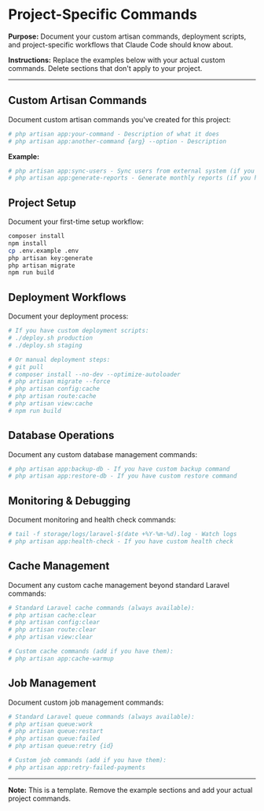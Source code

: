 # Project-Specific Commands

**Purpose:** Document your custom artisan commands, deployment scripts, and project-specific workflows that Claude Code should know about.

**Instructions:** Replace the examples below with your actual custom commands. Delete sections that don't apply to your project.

---

## Custom Artisan Commands

Document custom artisan commands you've created for this project:

```bash
# php artisan app:your-command - Description of what it does
# php artisan app:another-command {arg} --option - Description
```

**Example:**
```bash
# php artisan app:sync-users - Sync users from external system (if you have this)
# php artisan app:generate-reports - Generate monthly reports (if you have this)
```

## Project Setup

Document your first-time setup workflow:

```bash
composer install
npm install
cp .env.example .env
php artisan key:generate
php artisan migrate
npm run build
```

## Deployment Workflows

Document your deployment process:

```bash
# If you have custom deployment scripts:
# ./deploy.sh production
# ./deploy.sh staging

# Or manual deployment steps:
# git pull
# composer install --no-dev --optimize-autoloader
# php artisan migrate --force
# php artisan config:cache
# php artisan route:cache
# php artisan view:cache
# npm run build
```

## Database Operations

Document any custom database management commands:

```bash
# php artisan app:backup-db - If you have custom backup command
# php artisan app:restore-db - If you have custom restore command
```

## Monitoring & Debugging

Document monitoring and health check commands:

```bash
# tail -f storage/logs/laravel-$(date +%Y-%m-%d).log - Watch logs
# php artisan app:health-check - If you have custom health check
```

## Cache Management

Document any custom cache management beyond standard Laravel commands:

```bash
# Standard Laravel cache commands (always available):
# php artisan cache:clear
# php artisan config:clear
# php artisan route:clear
# php artisan view:clear

# Custom cache commands (add if you have them):
# php artisan app:cache-warmup
```

## Job Management

Document custom job management commands:

```bash
# Standard Laravel queue commands (always available):
# php artisan queue:work
# php artisan queue:restart
# php artisan queue:failed
# php artisan queue:retry {id}

# Custom job commands (add if you have them):
# php artisan app:retry-failed-payments
```

---

**Note:** This is a template. Remove the example sections and add your actual project commands.
